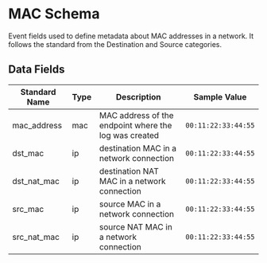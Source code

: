 # MAC Schema
Event fields used to define metadata about MAC addresses in a network. It follows the standard from the Destination and Source categories.

## Data Fields
|Standard Name|Type|Description|Sample Value|
|---|---|---|---|
| mac_address | mac | MAC address of the endpoint where the log was created | `00:11:22:33:44:55` |
| dst_mac     | ip  | destination MAC in a network connection               | `00:11:22:33:44:55` |
| dst_nat_mac | ip  | destination NAT MAC in a network connection           | `00:11:22:33:44:55` |
| src_mac     | ip  | source MAC in a network connection                    | `00:11:22:33:44:55` |
| src_nat_mac | ip  | source NAT MAC in a network connection                | `00:11:22:33:44:55` |
